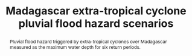 ---
schema: rdl
title: Madagascar extra-tropical cyclone pluvial flood hazard scenarios
organization: GFDRR
filename: hzd-mdg-fl-etc
resources:
  - name: Madagascar extra-tropical cyclone pluvial flood
    aggregation_type: Grid
    format:
      - geotiff
    resource_description: ''
    h-res: 1 km
    epsg: 4326 (WGS84)
    url: >-
      https://rdl-jkan-datasets.s3-ap-southeast-2.amazonaws.com/hazard/hzd-mdg-fl-etc.zip
category:
  - Hazard
abstract: >-
  Pluvial flood hazard triggered by extra-tropical cyclones over Madagascar
  measured as the maximum water depth for six return periods.
notes: >-
  Pluvial flood hazard triggered by extra-tropical cyclones over Madagascar
  measured as the maximum water depth for six return periods.
source: SWIO-RAFI
model_date: '2016'
version: '1'
purpose: ' Quantification of site specific risk of flood, earthquakes, tropical cyclones, storm surge and tsunamis, to support improvement in the resiliency and capacity of South West Indian Ocean island states through the creation of disaster risk financing strategies.'
project: >-
  GFDRR South West Indian Ocean Risk Assessment and Financing Initiative
  (SWIO-RAFI)
biblio_title: >-
  World Bank (2017) - Southwest Indian Ocean Risk Assessment and Financing
  Initiative: Final report on risk profiles
biblio_url: >-
  https://rdl-jkan-datasets.s3-ap-southeast-2.amazonaws.com/bibliography/AIR+(2016)+-+SWIO-RAFI+Component+4+-+Risk+profiles.pdf
geo_coverage:
  - MDG
license: 'https://creativecommons.org/licenses/by/4.0/'
maintainer: GFDRR
maintainer_email: contact@riskdatalibrary.org
hazard_type:
  - FL
  - FL
analysis_type: Probabilistic
geo_area: ''
time_start: ''
time_end: ''
time_span: ''
time_year: ''
event_calculation_method: Simulated
frequency_type:
  - Return Period
return_period: '25, 50, 100, 250, 500, 1000 years'
occurrence_time_start: ''
occurrence_time_end: ''
occurrence_time_span: ''
trigger_process_type:
  - ETC
description: ''
process_type:
  - FPF
imt:
  - fl_wd_m
data_uncertainty: ''
---